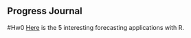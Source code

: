 ## Progress Journal
#Hw0
[Here](https://github.com/BU-IE-360/spring20-gunalfiliz/blob/master/folder/Interesting-Forecasting-Applications-with-R.html) is the 5 interesting forecasting applications with R. 
